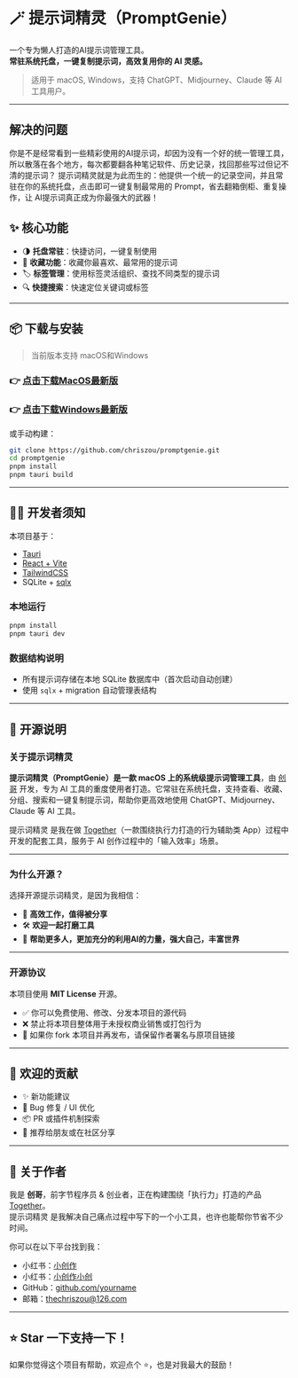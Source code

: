 # 🪄 提示词精灵（PromptGenie）

一个专为懒人打造的AI提示词管理工具。  
**常驻系统托盘，一键复制提示词，高效复用你的 AI 灵感。**

> 适用于 macOS, Windows，支持 ChatGPT、Midjourney、Claude 等 AI 工具用户。

---

## 解决的问题
你是不是经常看到一些精彩使用的AI提示词，却因为没有一个好的统一管理工具，所以散落在各个地方，每次都要翻各种笔记软件、历史记录，找回那些写过但记不清的提示词？
提示词精灵就是为此而生的：他提供一个统一的记录空间，并且常驻在你的系统托盘，点击即可一键复制最常用的 Prompt，省去翻箱倒柜、重复操作，让 AI提示词真正成为你最强大的武器！

## ✨ 核心功能

- 🌗 **托盘常驻**：快捷访问，一键复制使用
- 🧠 **收藏功能**：收藏你最喜欢、最常用的提示词
- 🏷 **标签管理**：使用标签灵活组织、查找不同类型的提示词  
- 🔍 **快捷搜索**：快速定位关键词或标签  

---

## 📦 下载与安装

> 当前版本支持 macOS和Windows

### 👉 [点击下载MacOS最新版](https://witness-1252789080.cos.ap-shanghai.myqcloud.com/promptgenie/downloads/%E6%8F%90%E7%A4%BA%E8%AF%8D%E7%B2%BE%E7%81%B5_0.1.0.dmg)
### 👉 [点击下载Windows最新版](https://witness-1252789080.cos.ap-shanghai.myqcloud.com/promptgenie/downloads/%E6%8F%90%E7%A4%BA%E8%AF%8D%E7%B2%BE%E7%81%B5_0.1.0.exe)

或手动构建：

```bash
git clone https://github.com/chriszou/promptgenie.git
cd promptgenie
pnpm install
pnpm tauri build
```

---

## 🧑‍💻 开发者须知

本项目基于：

- [Tauri](https://tauri.app/)
- [React + Vite](https://vitejs.dev/)
- [TailwindCSS](https://tailwindcss.com/)
- SQLite + [sqlx](https://github.com/launchbadge/sqlx)

### 本地运行

```bash
pnpm install
pnpm tauri dev
```

### 数据结构说明

- 所有提示词存储在本地 SQLite 数据库中（首次启动自动创建）
- 使用 `sqlx` + migration 自动管理表结构

---

## 🧾 开源说明

### 关于提示词精灵

**提示词精灵（PromptGenie）是一款 macOS 上的系统级提示词管理工具**，由 [创哥](https://www.xiaohongshu.com/user/profile/58a6796a5e87e77c148a64ae) 开发，专为 AI 工具的重度使用者打造。它常驻在系统托盘，支持查看、收藏、分组、搜索和一键复制提示词，帮助你更高效地使用 ChatGPT、Midjourney、Claude 等 AI 工具。

提示词精灵 是我在做 [Together]( https://togetheryiqi.com/download/app)（一款围绕执行力打造的行为辅助类 App）过程中开发的配套工具，服务于 AI 创作过程中的「输入效率」场景。

---

### 为什么开源？

选择开源提示词精灵，是因为我相信：

- 🚀 **高效工作，值得被分享**  
- 🛠️ **欢迎一起打磨工具**  
- 📣 **帮助更多人，更加充分的利用AI的力量，强大自己，丰富世界**

---

### 开源协议

本项目使用 **MIT License** 开源。

- ✅ 你可以免费使用、修改、分发本项目的源代码  
- ❌ 禁止将本项目整体用于未授权商业销售或打包行为  
- 📎 如果你 fork 本项目并再发布，请保留作者署名与原项目链接

---

## 🤝 欢迎的贡献

- ✨ 新功能建议
- 🐛 Bug 修复 / UI 优化  
- 📦 PR 或插件机制探索  
- 📣 推荐给朋友或在社区分享  

---

## 👤 关于作者

我是 **创哥**，前字节程序员 & 创业者，正在构建围绕「执行力」打造的产品 [Together]( https://togetheryiqi.com/download/app)。  
提示词精灵 是我解决自己痛点过程中写下的一个小工具，也许也能帮你节省不少时间。

你可以在以下平台找到我：

- 小红书：[小创作](https://www.xiaohongshu.com/user/profile/58a6796a5e87e77c148a64ae)
- 小红书：[小创作小创](https://space.bilibili.com/52807953)
- GitHub：[github.com/yourname](https://github.com/chriszou)
- 邮箱：thechriszou@126.com

---

## ⭐️ Star 一下支持一下！

如果你觉得这个项目有帮助，欢迎点个 ⭐️，也是对我最大的鼓励！